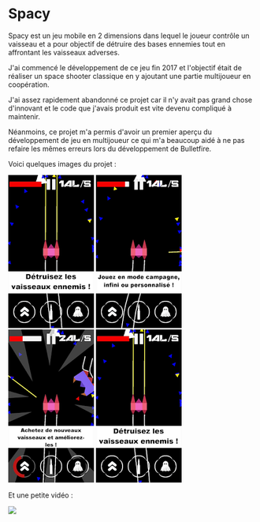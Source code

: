 # Spacy

Spacy est un jeu mobile en 2 dimensions dans lequel le joueur contrôle un vaisseau et a pour objectif de détruire des bases ennemies tout en affrontant les vaisseaux adverses.

J'ai commencé le développement de ce jeu fin 2017 et l'objectif était de réaliser un space shooter classique en y ajoutant une partie multijoueur en coopération.

J'ai assez rapidement abandonné ce projet car il n'y avait pas grand chose d'innovant et le code que j'avais produit est vite devenu compliqué à maintenir.

Néanmoins, ce projet m'a permis d'avoir un premier aperçu du développement de jeu en multijoueur ce qui m'a beaucoup aidé à ne pas refaire les mêmes erreurs lors du développement de Bulletfire.

Voici quelques images du projet :

![](/assets/medias/spacy-1.png)
![](/assets/medias/spacy-2.png)
![](/assets/medias/spacy-3.png)
![](/assets/medias/spacy-4.png)

Et une petite vidéo :

[![](http://img.youtube.com/vi/35iTZ1j-lj4/0.jpg)](http://www.youtube.com/watch?v=35iTZ1j-lj4)
